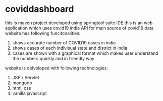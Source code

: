 # coviddashboard
this is maven project developed using springtool suite IDE
this is an web application which uses covid19 india API for main source of covid19 data
website has following funcitonalities:
  1. shows accurate number of COVID19 cases in india
  2. shows cases of each indivisual state and district in india
  3. cases are shown with a graphical format which makes user understand the numbers quickly and in friendly way

website is delveloped with following technologies:
  1. JSP / Servlet
  2. mongodb
  3. html, css
  4. vanilla javascript
